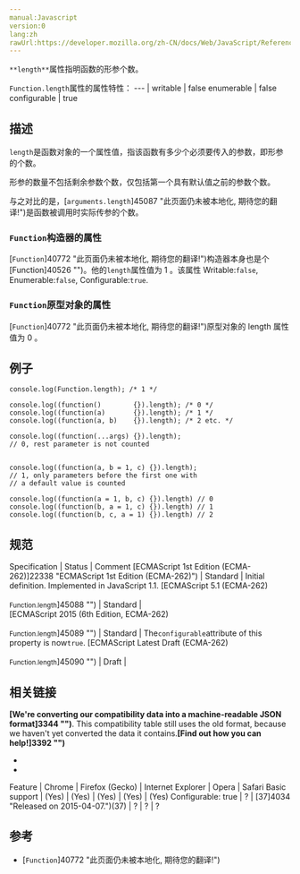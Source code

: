 ```yaml
---
manual:Javascript
version:0
lang:zh
rawUrl:https://developer.mozilla.org/zh-CN/docs/Web/JavaScript/Reference/Global_Objects/Function/length
---
```






`**length**`属性指明函数的形参个数。


`Function.length`属性的属性特性： 
 ---  | 
writable | false 
enumerable | false 
configurable | true 



## 描述<a name="Description"></a>


`length`是函数对象的一个属性值，指该函数有多少个必须要传入的参数，即形参的个数。



形参的数量不包括剩余参数个数，仅包括第一个具有默认值之前的参数个数。



与之对比的是，[`arguments.length`]45087 "此页面仍未被本地化, 期待您的翻译!")是函数被调用时实际传参的个数。


### `Function`构造器的属性<a name="Function_构造器的属性"></a>


[`Function`]40772 "此页面仍未被本地化, 期待您的翻译!")构造器本身也是个[Function]40526 "")。他的`length`属性值为 1 。该属性 Writable:`false`, Enumerable:`false`, Configurable:`true`.


### `Function`原型对象的属性<a name="Function_原型对象的属性"></a>


[`Function`]40772 "此页面仍未被本地化, 期待您的翻译!")原型对象的 length 属性值为 0 。


## 例子<a name="Examples"></a>

```
console.log(Function.length); /* 1 */

console.log((function()        {}).length); /* 0 */
console.log((function(a)       {}).length); /* 1 */
console.log((function(a, b)    {}).length); /* 2 etc. */

console.log((function(...args) {}).length); 
// 0, rest parameter is not counted


console.log((function(a, b = 1, c) {}).length);
// 1, only parameters before the first one with 
// a default value is counted

console.log((function(a = 1, b, c) {}).length) // 0
console.log((function(b, a = 1, c) {}).length) // 1
console.log((function(b, c, a = 1) {}).length) // 2
```





## 规范<a name="规范"></a>

Specification | Status | Comment 
[ECMAScript 1st Edition (ECMA-262)]22338 "ECMAScript 1st Edition (ECMA-262)") | Standard | Initial definition. Implemented in JavaScript 1.1. 
[ECMAScript 5.1 (ECMA-262)<br></br><small>Function.length</small>]45088 "") | Standard |  
[ECMAScript 2015 (6th Edition, ECMA-262)<br></br><small>Function.length</small>]45089 "") | Standard | The`configurable`attribute of this property is now`true`. 
[ECMAScript Latest Draft (ECMA-262)<br></br><small>Function.length</small>]45090 "") | Draft |  


## 相关链接<a name="相关链接"></a>


**[We&#39;re converting our compatibility data into a machine-readable JSON format]3344 "")**. This compatibility table still uses the old format, because we haven&#39;t yet converted the data it contains.**[Find out how you can help!]3392 "")**


* 
* 

Feature | Chrome | Firefox (Gecko) | Internet Explorer | Opera | Safari 
Basic support | (Yes) | (Yes) | (Yes) | (Yes) | (Yes) 
Configurable: true | ? | [37]4034 "Released on 2015-04-07.")(37) | ? | ? | ? 





## 参考<a name="参考"></a>

* [`Function`]40772 "此页面仍未被本地化, 期待您的翻译!")




